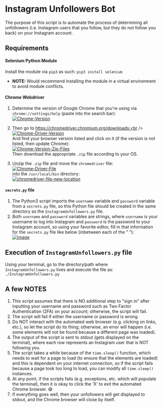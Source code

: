 # Instagram Unfollowers Bot
The purpose of this script is to automate the process of determining all unfollowers (i.e. Instagram users that you follow, but they do not follow you back) on your Instagram account.

## Requirements

#### Selenium Python Module
Install the module via `pip3` as such: `pip3 install selenium`
* __NOTE:__ Would recommend installing the module in a virtual environment to avoid module conflicts.

#### Chrome Webdriver 
1. Determine the version of Google Chrome that you're using via `chrome://settings/help` (paste into the search bar):<br />
<a href="https://ibb.co/26cKSPt"><img src="https://i.ibb.co/Jdrkq27/Chrome-Version.png" alt="Chrome-Version" border="0"></a><br />

2. Then go to https://chromedriver.chromium.org/downloads:<br />
<a href="https://ibb.co/0ygcDBS"><img src="https://i.ibb.co/Qv2fb8R/Chrome-Driver-Version.png" alt="Chrome-Driver-Version" border="0"></a><br />
And find your browser version listed and click on it (if the version is not listed, then update Chrome):<br />
<a href="https://ibb.co/2Zgjw0C"><img src="https://i.ibb.co/mN6Hmr2/Chrome-Version-Zip-Files.png" alt="Chrome-Version-Zip-Files" border="0"></a><br />
Then download the appropriate `.zip` file according to your OS.

3. Unzip the `.zip` file and move the  `chromedriver` file:<br />
<a href="https://ibb.co/g6Txf95"><img src="https://i.ibb.co/yVyrZPw/Chrome-Driver-File.png" alt="Chrome-Driver-File" border="0"></a><br />
into the `/usr/local/bin` directory:<br />
<a href="https://imgbb.com/"><img src="https://i.ibb.co/xhwj9j7/chromedriver-file-new-location.png" alt="chromedriver-file-new-location" border="0"></a><br />

#### `secrets.py` file
1. The Python3 script imports the `username` variable and `password` variable from a `secrets.py` file, so this Python file should be created in the same directory as the `InstagramUnfollowers.py` file.
2. Both `username` and `password` variables are strings, where `username` is your username to log into Instagram and `password` is the password to your Instagram account, so using your favorite editor, fill in that information for the `secrets.py` file like below (inbetween each of the " "):<br />
<a href="https://imgbb.com/"><img src="https://i.ibb.co/1q3Th5C/image.png" alt="image" border="0"></a><br />

## Execution of `InstagramUnfollowers.py` file
Using your terminal, go to the directory/path where `InstagramUnfollowers.py` lives and execute the file as: `./InstagramUnfollowers.py`

## A few NOTES
1. This script assumes that there is NO additional step to "sign in" after inputting your username and password such as Two Factor Authentication (2FA) on your account; otherwise, the script will fail.
2. The script will fail if either the username or password is wrong.
3. Do NOT interact with the automated web browser (e.g. clicking on links, etc.), so let the script do its thing; otherwise, an error will happen (i.e. some elements will not be found because a different page was loaded).
4. The output of the script is sent to stdout (gets displayed on the terminal), where each row represents an Instagram user that is NOT following you.
5. The script takes a while because of the `time.sleep()` function, which needs to wait for a page to load (to ensure that the elements are loaded) and this is dependent on your internet connection, so if the script fails because a page took too long to load, you can modify all `time.sleep()` instances.
6. At any point, if the scripts fails (e.g. exceptions, etc. which will populate the terminal), then it is okay to click the 'X' to exit the automated Chrome browser. :sweat_smile:
7. If everything goes well, then your unfollowers will get displayed to stdout, and the Chrome browser will close by itself.
